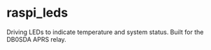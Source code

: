 # raspi_leds
Driving LEDs to indicate temperature and system status. Built for the DB0SDA APRS relay.
